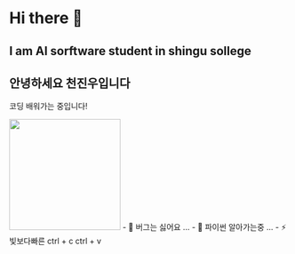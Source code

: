# Hi there 👋

## I am AI sorftware student in shingu sollege

## 안녕하세요 천진우입니다
코딩 배워가는 중입니다!



<img src = "https://www.playnexacro.com/repository/2023/02/post_image/20230214_6ee7a7aa3a814b46b250a800c97f2448.jpg"  width="200" height="200">
- 🤔 버그는 싫어요 ... 
- 💬 파이썬 알아가는중 ... 
- ⚡ 빛보다빠른 ctrl + c ctrl + v
